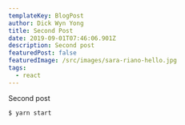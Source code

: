 ```yaml
---
templateKey: BlogPost
author: Dick Wyn Yong
title: Second Post
date: 2019-09-01T07:46:06.901Z
description: Second post
featuredPost: false
featuredImage: /src/images/sara-riano-hello.jpg
tags:
  - react
---
```


Second post

```sh
$ yarn start
```
